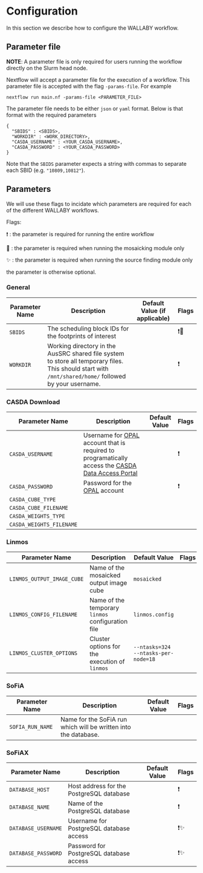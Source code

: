 # Configuration

In this section we describe how to configure the WALLABY workflow.

## Parameter file

**NOTE**: A parameter file is only required for users running the workflow directly on the Slurm head node.

Nextflow will accept a parameter file for the execution of a workflow. This parameter file is accepted with the flag `-params-file`. For example

```
nextflow run main.nf -params-file <PARAMETER_FILE>
```

The parameter file needs to be either `json` or `yaml` format. Below is that format with the required parameters

```
{
  "SBIDS" : <SBIDS>,
  "WORKDIR" : <WORK_DIRECTORY>,
  "CASDA_USERNAME" : <YOUR_CASDA_USERNAME>,
  "CASDA_PASSWORD" : <YOUR_CASDA_PASSWORD>
}
```

Note that the `SBIDS` parameter expects a string with commas to separate each SBID (e.g. `"10809,10812"`). 

## Parameters

We will use these flags to incidate which parameters are required for each of the different WALLABY workflows. 

Flags:

❗  : the parameter is required for running the entire workflow

🌌  : the parameter is required when running the mosaicking module only

✨  : the parameter is required when running the source finding module only

the parameter is otherwise optional.

### General

| Parameter Name  | Description | Default Value (if applicable) | Flags |
|---|---|---|---|
| `SBIDS` | The scheduling block IDs for the footprints of interest |  | ❗🌌  |
|	`WORKDIR` | Working directory in the AusSRC shared file system to store all temporary files. This should start with `/mnt/shared/home/` followed by your username. |  | ❗ |


### CASDA Download


| Parameter Name  | Description | Default Value | Flags |
|---|---|---|---|
| `CASDA_USERNAME` | Username for [OPAL](https://opal.atnf.csiro.au/) account that is required to programatically access the [CASDA Data Access Portal](https://data.csiro.au/collections/domain/casdaObservation/search/) |  | ❗ |
| `CASDA_PASSWORD` | Password for the [OPAL](https://opal.atnf.csiro.au/) account |  | ❗ |
| `CASDA_CUBE_TYPE` | | |
| `CASDA_CUBE_FILENAME` | | |
| `CASDA_WEIGHTS_TYPE` | | |
| `CASDA_WEIGHTS_FILENAME` | | |

### Linmos

| Parameter Name  | Description | Default Value | Flags |
|---|---|---|---|
| `LINMOS_OUTPUT_IMAGE_CUBE` | Name of the mosaicked output image cube | `mosaicked` |  |
| `LINMOS_CONFIG_FILENAME ` | Name of the temporary `linmos` configuration file | `linmos.config` |  |
| `LINMOS_CLUSTER_OPTIONS` | Cluster options for the execution of `linmos` | `--ntasks=324 --ntasks-per-node=18` |  |

### SoFiA

| Parameter Name  | Description | Default Value | Flags |
|---|---|---|---|
| `SOFIA_RUN_NAME` | Name for the SoFiA run which will be written into the database. |  |  |


### SoFiAX

| Parameter Name  | Description | Default Value | Flags |
|---|---|---|---|
| `DATABASE_HOST` | Host address for the PostgreSQL database |  | ❗ |
| `DATABASE_NAME` | Name of the PostgreSQL database |  | ❗ |
| `DATABASE_USERNAME` | Username for PostgreSQL database access |  | ❗✨ |
| `DATABASE_PASSWORD` | Password for PostgreSQL database access |  | ❗✨ |

